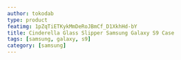 ```yaml
---
author: tokodab
type: product
featimg: 1pZqTiETKykMmDeRoJBmCf_D1XkhHd-bY
title: Cinderella Glass Slipper Samsung Galaxy S9 Case
tags: [samsung, galaxy, s9]
category: [samsung]
---
```

